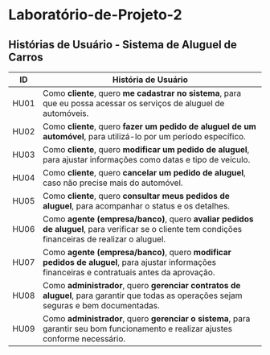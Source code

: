 # Laboratório-de-Projeto-2


## Histórias de Usuário - Sistema de Aluguel de Carros

| ID   | História de Usuário |
|------|---------------------|
| HU01 | Como **cliente**, quero **me cadastrar no sistema**, para que eu possa acessar os serviços de aluguel de automóveis. |
| HU02 | Como **cliente**, quero **fazer um pedido de aluguel de um automóvel**, para utilizá-lo por um período específico. |
| HU03 | Como **cliente**, quero **modificar um pedido de aluguel**, para ajustar informações como datas e tipo de veículo. |
| HU04 | Como **cliente**, quero **cancelar um pedido de aluguel**, caso não precise mais do automóvel. |
| HU05 | Como **cliente**, quero **consultar meus pedidos de aluguel**, para acompanhar o status e os detalhes. |
| HU06 | Como **agente (empresa/banco)**, quero **avaliar pedidos de aluguel**, para verificar se o cliente tem condições financeiras de realizar o aluguel. |
| HU07 | Como **agente (empresa/banco)**, quero **modificar pedidos de aluguel**, para ajustar informações financeiras e contratuais antes da aprovação. |
| HU08 | Como **administrador**, quero **gerenciar contratos de aluguel**, para garantir que todas as operações sejam seguras e bem documentadas. |
| HU09 | Como **administrador**, quero **gerenciar o sistema**, para garantir seu bom funcionamento e realizar ajustes conforme necessário. |

